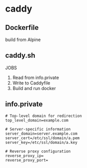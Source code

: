 # caddy 

## Dockerfile 
build from Alpine 

## caddy.sh 
JOBS 
1. Read from info.private 
2. Write to Caddyfile 
3. Build and run docker 

## info.private
```text
# Top-level domain for redirection
top_level_domain=example.com

# Server-specific information
server_domain=server.example.com
server_cert=/etc/ssl/domain/a.pem
server_key=/etc/ssl/domain/a.key

# Reverse proxy configuration
reverse_proxy_ip=
reverse_proxy_port=
```